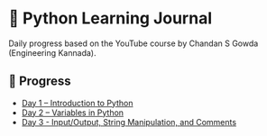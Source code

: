 # 🐍 Python Learning Journal

Daily progress based on the YouTube course by Chandan S Gowda (Engineering Kannada).

## 📅 Progress

- [Day 1 – Introduction to Python](Day01/notes.md)
- [Day 2 – Variables in Python](Day02/notes2.md)
- [Day 3 - Input/Output, String Manipulation, and Comments](Day03/note3.md)
